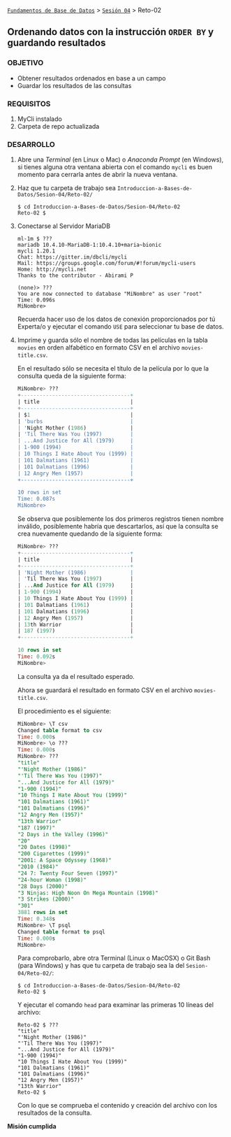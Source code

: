 [`Fundamentos de Base de Datos`](../../Readme.md) > [`Sesión 04`](../Readme.md) > Reto-02
## Ordenando datos con la instrucción `ORDER BY` y guardando resultados

### OBJETIVO
- Obtener resultados ordenados en base a un campo
- Guardar los resultados de las consultas

### REQUISITOS
1. MyCli instalado
1. Carpeta de repo actualizada

### DESARROLLO
1. Abre una _Terminal_ (en Linux o Mac) o _Anaconda Prompt_ (en Windows), si tienes alguna otra ventana abierta con el comando `mycli` es buen momento para cerrarla antes de abrir la nueva ventana.

1. Haz que tu carpeta de trabajo sea `Introduccion-a-Bases-de-Datos/Sesion-04/Reto-02/`
   ```console
   $ cd Introduccion-a-Bases-de-Datos/Sesion-04/Reto-02
   Reto-02 $
   ```

1. Conectarse al Servidor MariaDB
   ```console
   ml-1m $ ???
   mariadb 10.4.10-MariaDB-1:10.4.10+maria~bionic
   mycli 1.20.1
   Chat: https://gitter.im/dbcli/mycli
   Mail: https://groups.google.com/forum/#!forum/mycli-users
   Home: http://mycli.net
   Thanks to the contributor - Abirami P

   (none)> ???
   You are now connected to database "MiNombre" as user "root"
   Time: 0.096s
   MiNombre>
   ```
   Recuerda hacer uso de los datos de conexión proporcionados por tú Experta/o y ejecutar el comando `USE` para seleccionar tu base de datos.

1. Imprime y guarda sólo el nombre de todas las películas en la tabla `movies` en orden alfabético en formato CSV en el archivo `movies-title.csv`.

   En el resultado sólo se necesita el título de la película por lo que la consulta queda de la siguiente forma:
   ```sql
   MiNombre> ???
   +-----------------------------------+
   | title                             |
   +-----------------------------------+
   | $1                                |
   | 'burbs                            |
   | 'Night Mother (1986)              |
   | 'Til There Was You (1997)         |
   | ...And Justice for All (1979)     |
   | 1-900 (1994)                      |
   | 10 Things I Hate About You (1999) |
   | 101 Dalmatians (1961)             |
   | 101 Dalmatians (1996)             |
   | 12 Angry Men (1957)               |
   +-----------------------------------+

   10 rows in set
   Time: 0.087s
   MiNombre>  
   ```
   Se observa que posiblemente los dos primeros registros tienen nombre inválido, posiblemente habría que descartarlos, así que la consulta se crea nuevamente quedando de la siguiente forma:
   ```sql
   MiNombre> ???
   +-----------------------------------+
   | title                             |
   +-----------------------------------+
   | 'Night Mother (1986)              |
   | 'Til There Was You (1997)         |
   | ...And Justice for All (1979)     |
   | 1-900 (1994)                      |
   | 10 Things I Hate About You (1999) |
   | 101 Dalmatians (1961)             |
   | 101 Dalmatians (1996)             |
   | 12 Angry Men (1957)               |
   | 13th Warrior                      |
   | 187 (1997)                        |
   +-----------------------------------+

   10 rows in set
   Time: 0.092s
   MiNombre>  
   ```
   La consulta ya da el resultado esperado.

   Ahora se guardará el resultado en formato CSV en el archivo `movies-title.csv`.

   El procedimiento es el siguiente:
   ```sql
   MiNombre> \T csv
   Changed table format to csv
   Time: 0.000s
   MiNombre> \o ???
   Time: 0.000s
   MiNombre> ???
   "title"
   "'Night Mother (1986)"
   "'Til There Was You (1997)"
   "...And Justice for All (1979)"
   "1-900 (1994)"
   "10 Things I Hate About You (1999)"
   "101 Dalmatians (1961)"
   "101 Dalmatians (1996)"
   "12 Angry Men (1957)"
   "13th Warrior"
   "187 (1997)"
   "2 Days in the Valley (1996)"
   "20"
   "20 Dates (1998)"
   "200 Cigarettes (1999)"
   "2001: A Space Odyssey (1968)"
   "2010 (1984)"
   "24 7: Twenty Four Seven (1997)"
   "24-hour Woman (1998)"
   "28 Days (2000)"
   "3 Ninjas: High Noon On Mega Mountain (1998)"
   "3 Strikes (2000)"
   "301"
   3881 rows in set
   Time: 0.348s
   MiNombre> \T psql
   Changed table format to psql
   Time: 0.000s
   MiNombre>  
   ```
   Para comprobarlo, abre otra Terminal (Linux o MacOSX) o Git Bash (para Windows) y has que tu carpeta de trabajo sea la del `Sesion-04/Reto-02/`:
   ```console
   $ cd Introduccion-a-Bases-de-Datos/Sesion-04/Reto-02
   Reto-02 $
   ```
   Y ejecutar el comando `head` para examinar las primeras 10 líneas del archivo:
   ```console
   Reto-02 $ ???
   "title"
   "'Night Mother (1986)"
   "'Til There Was You (1997)"
   "...And Justice for All (1979)"
   "1-900 (1994)"
   "10 Things I Hate About You (1999)"
   "101 Dalmatians (1961)"
   "101 Dalmatians (1996)"
   "12 Angry Men (1957)"
   "13th Warrior"
   Reto-02 $
   ```
   Con lo que se comprueba el contenido y creación del archivo con los resultados de la consulta.

__Misión cumplida__
